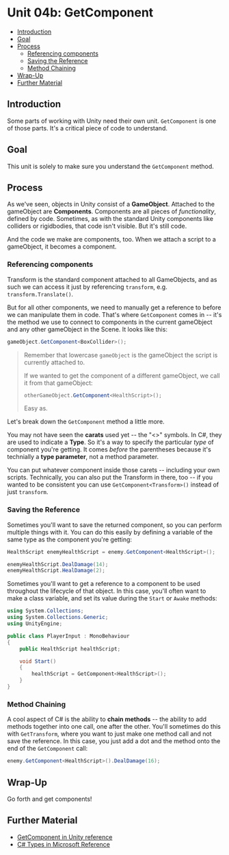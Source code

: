 # Unit 04b: GetComponent <!-- omit in toc -->

- [Introduction](#introduction)
- [Goal](#goal)
- [Process](#process)
  - [Referencing components](#referencing-components)
  - [Saving the Reference](#saving-the-reference)
  - [Method Chaining](#method-chaining)
- [Wrap-Up](#wrap-up)
- [Further Material](#further-material)

## Introduction

Some parts of working with Unity need their own unit. `GetComponent` is one of those parts. It's a critical piece of code to understand.

## Goal

This unit is solely to make sure you understand the `GetComponent` method.

## Process

As we've seen, objects in Unity consist of a **GameObject**. Attached to the gameObject are **Components**. Components are all pieces of *functionality*, defined by code. Sometimes, as with the standard Unity components like colliders or rigidbodies, that code isn't visible. But it's still code.

And the code we make are components, too. When we attach a script to a gameObject, it becomes a component.

### Referencing components

Transform is the standard component attached to all GameObjects, and as such we can access it just by referencing `transform`, e.g. `transform.Translate()`.

But for all other components, we need to manually get a reference to before we can manipulate them in code. That's where `GetComponent` comes in -- it's the method we use to connect to components in the current gameObject and any other gameObject in the Scene. It looks like this:

```C#
gameObject.GetComponent<BoxCollider>();
```

> Remember that lowercase `gameObject` is the gameObject the script is currently attached to.
>
>If we wanted to get the component of a different gameObject, we call it from that gameObject:
>
> ```C#
> otherGameObject.GetComponent<HealthScript>();
> ```
>
> Easy as.

Let's break down the `GetComponent` method a little more.

You may not have seen the **carats** used yet -- the "<>" symbols. In C#, they are used to indicate a **Type**. So it's a way to specify the particular *type* of component you're getting. It comes *before* the parentheses because it's technially a **type parameter**, not a method parameter.

You can put whatever component inside those carets -- including your own scripts. Technically, you can also put the Transform in there, too -- if you wanted to be consistent you can use `GetComponent<Transform>()` instead of just `transform`.

### Saving the Reference

Sometimes you'll want to save the returned component, so you can perform multiple things with it. You can do this easily by defining a variable of the same type as the component you're getting:

```C#
HealthScript enemyHealthScript = enemy.GetComponent<HealthScript>();

enemyHealthScript.DealDamage(14);
enemyHealthScript.HealDamage(2);
```

Sometimes you'll want to get a reference to a component to be used throughout the lifecycle of that object. In this case, you'll often want to make a class variable, and set its value during the `Start` or `Awake` methods:

```C#
using System.Collections;
using System.Collections.Generic;
using UnityEngine;

public class PlayerInput : MonoBehaviour
{
    public HealthScript healthScript;

    void Start()
    {
        healthScript = GetComponent<HealthScript>();
    }
}
```

### Method Chaining

A cool aspect of C# is the ability to **chain methods** -- the ability to add methods together into one call, one after the other. You'll sometimes do this with `GetTransform`, where you want to just make one method call and not save the reference. In this case, you just add a dot and the method onto the end of the `GetComponent` call:

```C#
enemy.GetComponent<HealthScript>().DealDamage(16);
```

## Wrap-Up

Go forth and get components!

## Further Material
- [GetComponent in Unity reference](https://docs.unity3d.com/ScriptReference/GameObject.GetComponent.html)
- [C# Types in Microsoft Reference](https://docs.microsoft.com/en-us/dotnet/csharp/programming-guide/types/)